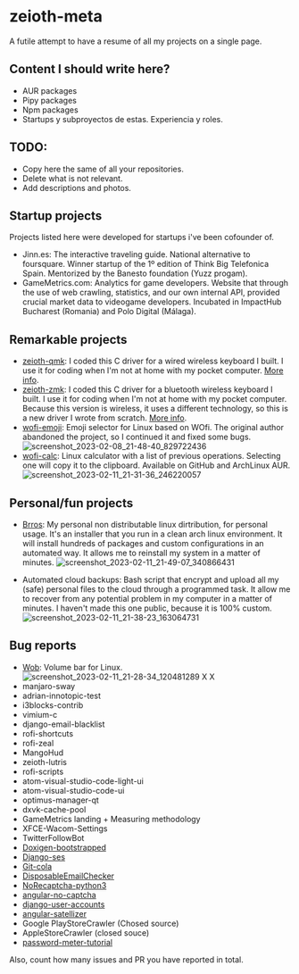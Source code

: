 # zeioth-meta
A futile attempt to have a resume of all my projects on a single page.

## Content I should write here?

* AUR packages
* Pipy packages
* Npm packages
* Startups y subproyectos de estas. Experiencia y roles.

## TODO:

* Copy here the same of all your repositories. 
* Delete what is not relevant. 
* Add descriptions and photos.

## Startup projects

Projects listed here were developed for startups i've been cofounder of. 

* Jinn.es: The interactive traveling guide. National alternative to foursquare. Winner startup of the 1º edition of Think Big Telefonica Spain. Mentorized by the Banesto foundation (Yuzz progam).
* GameMetrics.com: Analytics for game developers. Website that through the use of web crawling, statistics, and our own internal API, provided crucial market data to videogame developers. Incubated in ImpactHub Bucharest (Romania) and Polo Digital (Málaga).


## Remarkable projects


* [zeioth-qmk](https://github.com/Zeioth/zeioth-qmk): I coded this C driver for a wired wireless keyboard I built. I use it for coding when I'm not at home with my pocket computer. [More info](https://github.com/Zeioth/zeioth-keyboard-firmware).
* [zeioth-zmk](https://github.com/Zeioth/zeioth-zmk): I coded this C driver for a bluetooth wireless keyboard I built. I use it for coding when I'm not at home with my pocket computer. Because this version is wireless, it uses a different technology, so this is a new driver I wrote from scratch. [More info](https://github.com/Zeioth/zeioth-keyboard-firmware).
* [wofi-emoji](https://github.com/Zeioth/wofi-emoji): Emoji selector for Linux based on WOfi. The original author abandoned the project, so I continued it and fixed some bugs.![screenshot_2023-02-08_21-48-40_829722436](https://user-images.githubusercontent.com/3357792/217647818-1f710289-6032-4d3e-be83-4020e86fcf66.png)
* [wofi-calc](https://github.com/Zeioth/wofi-calc): Linux calculator with a list of previous operations. Selecting one will copy it to the clipboard. Available on GitHub and ArchLinux AUR.
![screenshot_2023-02-11_21-31-36_246220057](https://user-images.githubusercontent.com/3357792/218279937-edab1c36-053c-4147-a4f4-51053b557645.png)

## Personal/fun projects
* [Brros](https://github.com/Zeioth/BrrrOS): My personal non distributable linux dirtribution, for personal usage. It's an installer that you run in a clean arch linux environment. It will install hundreds of packages and custom configurations in an automated way. It allows me to reinstall my system in a matter of minutes.
![screenshot_2023-02-11_21-49-07_340866431](https://user-images.githubusercontent.com/3357792/218280583-88c8e871-f61d-4292-98b3-a3dd1ea0c317.png)

* Automated cloud backups: Bash script that encrypt and upload all my (safe) personal files to the cloud through a programmed task. It allow me to recover from any potential problem in my computer in a matter of minutes. I haven't made this one public, because it is 100% custom.
![screenshot_2023-02-11_21-38-23_163064731](https://user-images.githubusercontent.com/3357792/218280171-8de5fe5b-9e67-4d28-aa5c-2482cb917a6b.png)

## Bug reports
* [Wob](https://github.com/francma/wob): Volume bar for Linux. 
![screenshot_2023-02-11_21-28-34_120481289](https://user-images.githubusercontent.com/3357792/218279822-cc3c44ce-4302-4ca5-b4b5-003f937a4214.png)
X
X
* manjaro-sway
* adrian-innotopic-test
* i3blocks-contrib 
* vimium-c
* django-email-blacklist
* rofi-shortcuts
* rofi-zeal
* MangoHud
* zeioth-lutris
* rofi-scripts
* atom-visual-studio-code-light-ui
* atom-visual-studio-code-ui
* optimus-manager-qt
* dxvk-cache-pool 
* GameMetrics landing + Measuring methodology
* XFCE-Wacom-Settings 
* TwitterFollowBot
* [Doxigen-bootstrapped](https://github.com/Velron/doxygen-bootstrapped)
* [Django-ses](https://github.com/Zeioth/django-ses)
* [Git-cola](https://github.com/git-cola/git-cola)
* [DisposableEmailChecker](https://github.com/Zeioth/DisposableEmailChecker)
* [NoRecaptcha-python3](https://github.com/Zeioth/norecaptcha-python3)
* [angular-no-captcha](https://github.com/Zeioth/angular-no-captcha)
* [django-user-accounts](https://github.com/Zeioth/django-user-accounts)
* [angular-satellizer](https://github.com/Zeioth/satellizer)
* Google PlayStoreCrawler (Chosed source)
* AppleStoreCrawler (closed souce)
* [password-meter-tutorial](https://github.com/Zeioth/password-meter-tutorial)


Also, count how many issues and PR you have reported in total.
